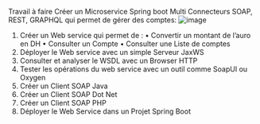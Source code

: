 Travail à faire
Créer un Microservice Spring boot Multi Connecteurs SOAP, REST, GRAPHQL qui permet de
gérer des comptes:
![image](https://user-images.githubusercontent.com/97363124/210270251-4b73691f-f755-4026-a0fd-90d530b02a21.png)

1. Créer un Web service qui permet de :
• Convertir un montant de l’auro en DH
• Consulter un Compte
• Consulter une Liste de comptes
2. Déployer le Web service avec un simple Serveur JaxWS
3. Consulter et analyser le WSDL avec un Browser HTTP
4. Tester les opérations du web service avec un outil comme SoapUI ou Oxygen
5. Créer un Client SOAP Java
6. Créer un Client SOAP Dot Net
7. Créer un Client SOAP PHP
8. Déployer le Web Service dans un Projet Spring Boot
